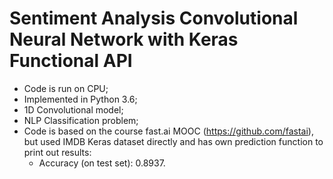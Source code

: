 # Sentiment Analysis Convolutional Neural Network with Keras Functional API
- Code is run on CPU;
- Implemented in Python 3.6;
- 1D Convolutional model;
- NLP Classification problem;
- Code is based on the course fast.ai MOOC (https://github.com/fastai), but used IMDB Keras dataset directly and has own prediction function to print out results:
    - Accuracy (on test set): 0.8937.
